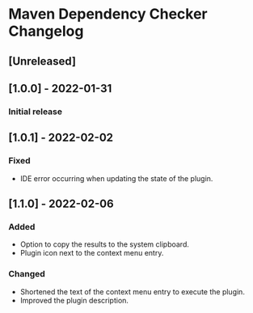 <!-- Keep a Changelog guide -> https://keepachangelog.com -->

# Maven Dependency Checker Changelog

## [Unreleased]

## [1.0.0] - 2022-01-31
### Initial release

## [1.0.1] - 2022-02-02
### Fixed
- IDE error occurring when updating the state of the plugin.

## [1.1.0] - 2022-02-06
### Added
- Option to copy the results to the system clipboard.
- Plugin icon next to the context menu entry.
### Changed
- Shortened the text of the context menu entry to execute the plugin.
- Improved the plugin description.
